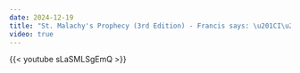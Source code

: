```yaml
---
date: 2024-12-19
title: "St. Malachy's Prophecy (3rd Edition) - Francis says: \u201CI\u2019m a Roman\u201D"
video: true
---
```



{{< youtube sLaSMLSgEmQ >}}
